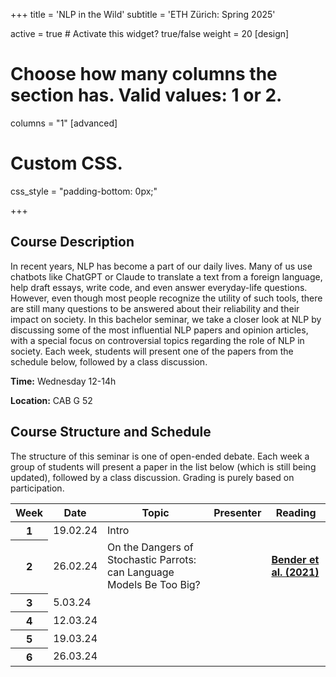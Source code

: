 +++
title = 'NLP in the Wild'
subtitle = 'ETH Zürich: Spring 2025'


active = true  # Activate this widget? true/false
weight = 20
[design]
  # Choose how many columns the section has. Valid values: 1 or 2.
  columns = "1"
[advanced]
 # Custom CSS. 
 css_style = "padding-bottom: 0px;"

+++
## Course Description
In recent years, NLP has become a part of our daily lives. Many of us use chatbots like ChatGPT or Claude to translate a text from a foreign language, help draft essays, write code, and even answer everyday-life questions. However, even though most people recognize the utility of such tools, there are still many questions to be answered about their reliability and their impact on society. In this bachelor seminar, we take a closer look at NLP by discussing some of the most influential NLP papers and opinion articles, with a special focus on controversial topics regarding the role of NLP in society. Each week, students will present one of the papers from the schedule below, followed by a class discussion.

**Time:** Wednesday 12-14h

**Location:** CAB G 52


## Course Structure and Schedule

The structure of this seminar is one of open-ended debate. Each week a group of students will present a paper in the list below (which is still being updated), followed by a class discussion. Grading is purely based on participation. 

<table class="table">
  <head>
    <base target="_blank">
  </head>
  <thead>
    <tr>
      <th scope="col" style='white-space:nowrap'>Week</th>
      <th scope="col" style='white-space:nowrap'>Date</th>
      <th scope="col" style='white-space:nowrap'>Topic</th>
      <th scope="col" style='white-space:nowrap'>Presenter</th>
      <th scope="col" style='white-space:nowrap'>Reading</th>
    </tr>
  </thead>
  <tbody>
    <tr>
      <th scope="row">1</th>
      <td>19.02.24</td>
      <td> Intro </td>
      <td>
      </td>
      <td>
      </td>
    </tr>  
    <tr>
      <th scope="row">2</th>
      <td>26.02.24</td>
      <td> On the Dangers of Stochastic Parrots: can Language Models Be Too Big? </td>
      <td>
      </td>
      <td>
      <a href=https://dl.acm.org/doi/10.1145/3442188.3445922 target="_blank"><b> Bender et al. (2021)</b></a>
      </td>
    </tr>  
     <tr>
      <th scope="row">3</th>
      <td>5.03.24</td>
      <td> </td>
      <td>
      </td>
      <td>
      </td>
    </tr>  
    <tr>
      <th scope="row">4</th>
      <td>12.03.24</td>
      <td>  </td>
      <td>
      </td>
      <td>
      </td>
    </tr>  
        <tr>
      <th scope="row">5</th>
      <td>19.03.24</td>
      <td>  </td>
      <td>
      </td>
      <td>
      </td>
    </tr>  
     <tr>
      <th scope="row">6</th>
      <td>26.03.24</td>
      <td>  </td>
      <td>
      </td>
      <td>
      </td>
    </tr>    
  </tbody>
</table>
